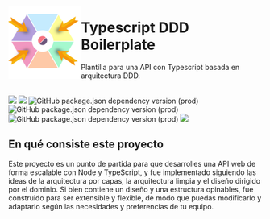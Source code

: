 <img src="https://raw.githubusercontent.com/Bryan-Herrera-DEV/node-ts-ddd-prisma-backend/main/assets/hexagonal_draw.png" align="left" width="144px"> <h1>Typescript DDD Boilerplate</h1>

<p>Plantilla para una API con Typescript basada en arquitectura DDD.</p>
<br>

<div align="center">
    <div align="left">
        <a href="https://app.codacy.com/gh/Bryan-Herrera-DEV/node-ts-ddd-prisma-backend/dashboard?utm_source=gh&utm_medium=referral&utm_content=&utm_campaign=Badge_grade"><img src="https://app.codacy.com/project/badge/Grade/4ba57aba7b18438193dec8d7aca6a807"/></a>
       <a href="https://app.codacy.com/gh/Bryan-Herrera-DEV/node-ts-ddd-prisma-backend/dashboard?utm_source=gh&utm_medium=referral&utm_content=&utm_campaign=Badge_coverage"><img src="https://app.codacy.com/project/badge/Coverage/4ba57aba7b18438193dec8d7aca6a807"/></a>
       <a align="center" href="https://www.npmjs.com/package/express"></a>
        <img alt="GitHub package.json dependency version (prod)" src="https://img.shields.io/github/package-json/dependency-version/bryan-herrera-dev/node-ts-ddd-prisma-backend/express">
      </a>
      <a align="center" href="https://www.npmjs.com/package/jest"></a>
        <img alt="GitHub package.json dependency version (prod)" src="https://img.shields.io/github/package-json/dependency-version/bryan-herrera-dev/node-ts-ddd-prisma-backend/jest">
      </a>
      <a align="center" href="https://www.npmjs.com/package/@prisma/client"></a>
        <img alt="GitHub package.json dependency version (prod)" src="https://img.shields.io/github/package-json/dependency-version/bryan-herrera-dev/node-ts-ddd-prisma-backend/@prisma/client">
      </a>
      <a href="https://github.com/Bryan-Herrera-DEV/node-ts-ddd-prisma-backend/blob/main/README.md"><img src="https://img.shields.io/badge/PRs-welcome-brightgreen.svg" /></a>
    </div>
</div>

## En qué consiste este proyecto

Este proyecto es un punto de partida para que desarrolles una API web de forma escalable con Node y TypeScript, y fue implementado siguiendo las ideas de la arquitectura por capas, la arquitectura limpia y el diseño dirigido por el dominio. Si bien contiene un diseño y una estructura opinables, fue construido para ser extensible y flexible, de modo que puedas modificarlo y adaptarlo según las necesidades y preferencias de tu equipo.
